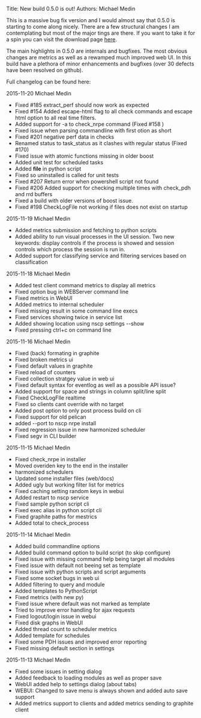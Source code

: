 Title: New build 0.5.0 is out!
Authors: Michael Medin

This is a massive bug fix version and I would almost say that 0.5.0 is starting to come along nicely.
There are a few structural changes I am contemplating but most of the major tings are there.
If you want to take it for a spin you can visit the download page [here](/download/0.5.0/).

The main highlights in 0.5.0 are internals and bugfixes. The most obvious changes are metrics as well as a rewamped much improved web UI.
In this build have a plethora of minor enhancements and bugfixes (over 30 defects have been resolved on github).

Full changelog can be found here:

2015-11-20 Michael Medin
 * Fixed #185 extract_perf should now work as expected
 * Fixed #154 Added escape-html flag to all check commands and escape html option to all real time filters.
 * Added support for -a to check_nrpe command (Fixed #158 )
 * Fixed issue when parsing commandline with first otion as short
 * Fixed #201 negative perf data in checks
 * Renamed status to task_status as it clashes with regular status (Fixed #170)
 * Fixed issue with atomic functions missing in older boost
 * Added unit test for scheduled tasks
 * Added __file__ in python script
 * Fixed so uninstalled is called for unit tests
 * Fixed #207 Return error when powershell script not found
 * Fixed #206 Added support for checking multiple times with check_pdh and rrd buffers
 * Fixed a build with older versions of boost issue.
 * Fixed #198 CheckLogFile not working if files does not exist on startup

2015-11-19 Michael Medin
 * Added metrics submission and fetching to python scripts
 * Added ability to run visual processes in the UI session.
   Two new keywords: display controls if the process is showed and session controls which process the session is run in.
 * Added support for classifying service and filtering services based on classification

2015-11-18 Michael Medin
 * Added test client command metrics to display all metrics
 * Fixed option bug in WEBServer command line
 * Fixed metrics in WebUI
 * Added metrics to internal scheduler
 * Fixed missing result in some command line execs
 * Fixed services showing twice in service list
 * Added showing location using nscp settings --show
 * Fixed pressing ctrl+c on command line

2015-11-16 Michael Medin
 * Fixed (back) formating in graphite
 * Fixed broken metrics ui
 * Fixed default values in graphite
 * Fixed reload of counters
 * Fixed collection stratgey value in web ui
 * Fixed default syntax for eventlog as well as a possible API issue?
 * Added support for space and strings in column split/line split
 * Fixed CheckLogFIle realtime
 * Fixed so clients cant override with no target
 * Added post option to only post process build on cli
 * Fixed support for old pelican
 * added --port to nscp nrpe install
 * Fixed regression issue in new harmonized scheduler
 * Fixed segv in CLI builder

2015-11-15 Michael Medin
 * Fixed check_nrpe in installer
 * Moved overiden key to the end in the installer
 * harmonized schedulers
 * Updated some installer files (web/docs)
 * Added ugly but working filter list for metrics
 * Fixed caching setting random keys in webui
 * Added restart to nscp service
 * Fixed sample python script cli
 * Fixed exec alias in python script cli
 * Fixed graphite paths for mestrics
 * Added total to check_process

2015-11-14 Michael Medin
 * Added build commandline options
 * Added build command option to build script (to skip configure)
 * Fixed issue with missing command help being target all modules
 * Fixed issue with default not beeing set as template
 * Fixed issue with python scripts and script arguments
 * Fixed some socket bugs in web ui
 * Added filtering to query and module
 * Added templates to PythonScript
 * Fixed metrics (with new py)
 * Fixed issue where default was not marked as template
 * Tried to improve error handling for ajax requests
 * Fixed logout/login issue in webui
 * Fixed disk graphs in WebUI
 * Added thread count to scheduler metrics
 * Added template for schedules
 * Fixed some PDH issues and improved error reporting
 * Fixed missing default section in settings

2015-11-13 Michael Medin
 * Fixed some issues in setting dialog
 * Added feedback to loading modules as well as proper save
 * WebUI added help to settings dialog (about tabs)
 * WEBUI: Changed to save menu is always shown and added auto save support
 * Added metrics support to clients and added metrics sending to graphite client
